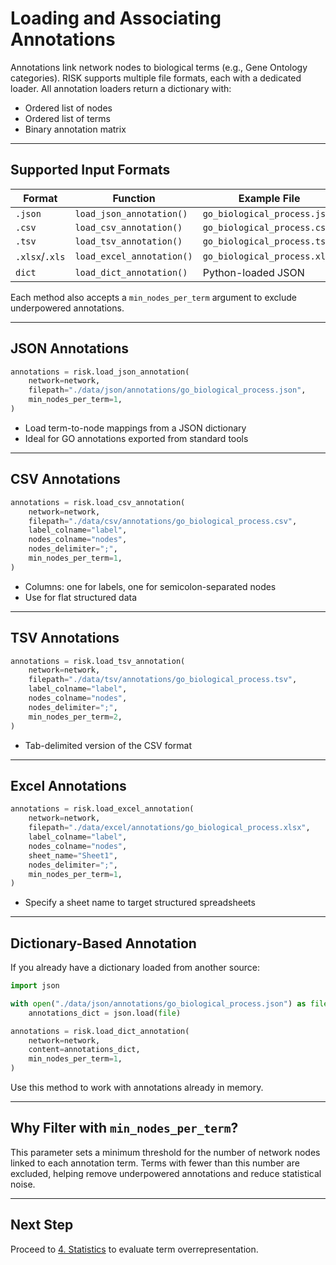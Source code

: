 # Loading and Associating Annotations

Annotations link network nodes to biological terms (e.g., Gene Ontology categories). RISK supports multiple file formats, each with a dedicated loader. All annotation loaders return a dictionary with:

- Ordered list of nodes
- Ordered list of terms
- Binary annotation matrix

---

## Supported Input Formats

| Format       | Function                  | Example File                         |
|--------------|---------------------------|--------------------------------------|
| `.json`      | `load_json_annotation()`  | `go_biological_process.json`         |
| `.csv`       | `load_csv_annotation()`   | `go_biological_process.csv`          |
| `.tsv`       | `load_tsv_annotation()`   | `go_biological_process.tsv`          |
| `.xlsx`/`.xls`| `load_excel_annotation()` | `go_biological_process.xlsx`         |
| `dict`       | `load_dict_annotation()`  | Python-loaded JSON                   |

Each method also accepts a `min_nodes_per_term` argument to exclude underpowered annotations.

---

## JSON Annotations

```python
annotations = risk.load_json_annotation(
    network=network,
    filepath="./data/json/annotations/go_biological_process.json",
    min_nodes_per_term=1,
)
```

- Load term-to-node mappings from a JSON dictionary
- Ideal for GO annotations exported from standard tools

---

## CSV Annotations

```python
annotations = risk.load_csv_annotation(
    network=network,
    filepath="./data/csv/annotations/go_biological_process.csv",
    label_colname="label",
    nodes_colname="nodes",
    nodes_delimiter=";",
    min_nodes_per_term=1,
)
```

- Columns: one for labels, one for semicolon-separated nodes
- Use for flat structured data

---

## TSV Annotations

```python
annotations = risk.load_tsv_annotation(
    network=network,
    filepath="./data/tsv/annotations/go_biological_process.tsv",
    label_colname="label",
    nodes_colname="nodes",
    nodes_delimiter=";",
    min_nodes_per_term=2,
)
```

- Tab-delimited version of the CSV format

---

## Excel Annotations

```python
annotations = risk.load_excel_annotation(
    network=network,
    filepath="./data/excel/annotations/go_biological_process.xlsx",
    label_colname="label",
    nodes_colname="nodes",
    sheet_name="Sheet1",
    nodes_delimiter=";",
    min_nodes_per_term=1,
)
```

- Specify a sheet name to target structured spreadsheets

---

## Dictionary-Based Annotation

If you already have a dictionary loaded from another source:

```python
import json

with open("./data/json/annotations/go_biological_process.json") as file:
    annotations_dict = json.load(file)

annotations = risk.load_dict_annotation(
    network=network,
    content=annotations_dict,
    min_nodes_per_term=1,
)
```

Use this method to work with annotations already in memory.

---

## Why Filter with `min_nodes_per_term`?

This parameter sets a minimum threshold for the number of network nodes linked to each annotation term. Terms with fewer than this number are excluded, helping remove underpowered annotations and reduce statistical noise.

---

## Next Step

Proceed to [4. Statistics](./4_statistics.md) to evaluate term overrepresentation.
